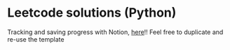 # Leetcode solutions (Python)
Tracking and saving progress with Notion, [here](https://www.notion.so/6336ee7a637a4e59904a862f77730e6c?v=acc94ae5bf40454eaf3a48bcd801eafa)!! Feel free to duplicate and re-use the template

